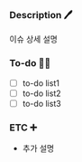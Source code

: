 ### Description 🖊️
이슈 상세 설명

### To-do 🧑‍💻
- [ ] to-do list1
- [ ] to-do list2
- [ ] to-do list3

### ETC ➕
- 추가 설명
